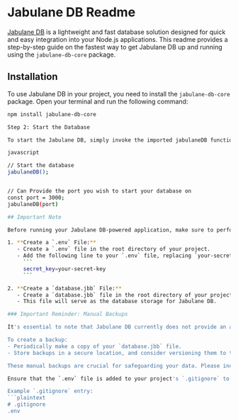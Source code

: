 # Jabulane DB Readme

[Jabulane DB](https://www.npmjs.com/package/jabulane-db-core) is a lightweight and fast database solution designed for quick and easy integration into your Node.js applications. This readme provides a step-by-step guide on the fastest way to get Jabulane DB up and running using the `jabulane-db-core` package.

## Installation

To use Jabulane DB in your project, you need to install the `jabulane-db-core` package. Open your terminal and run the following command:

```bash
npm install jabulane-db-core

Step 2: Start the Database

To start the Jabulane DB, simply invoke the imported jabulaneDB function:

javascript

// Start the database
jabulaneDB();


// Can Provide the port you wish to start your database on
const port = 3000;
jabulaneDB(port)

## Important Note

Before running your Jabulane DB-powered application, make sure to perform the following steps:

1. **Create a `.env` File:**
   - Create a `.env` file in the root directory of your project.
   - Add the following line to your `.env` file, replacing `your-secret-key` with your chosen encryption key:
     ```
     secret_key=your-secret-key
     ```

2. **Create a `database.jbb` File:**
   - Create a `database.jbb` file in the root directory of your project.
   - This file will serve as the database storage for Jabulane DB.

### Important Reminder: Manual Backups

It's essential to note that Jabulane DB currently does not provide an automated backup system. Therefore, ensure that you regularly create backups of your `database.jbb` file to prevent data loss in case of unforeseen events.

To create a backup:
- Periodically make a copy of your `database.jbb` file.
- Store backups in a secure location, and consider versioning them to track changes over time.

These manual backups are crucial for safeguarding your data. Please incorporate a backup routine into your development workflow to ensure the integrity of your application's data.

Ensure that the `.env` file is added to your project's `.gitignore` to prevent sensitive information from being exposed.

Example `.gitignore` entry:
```plaintext
# .gitignore
.env
